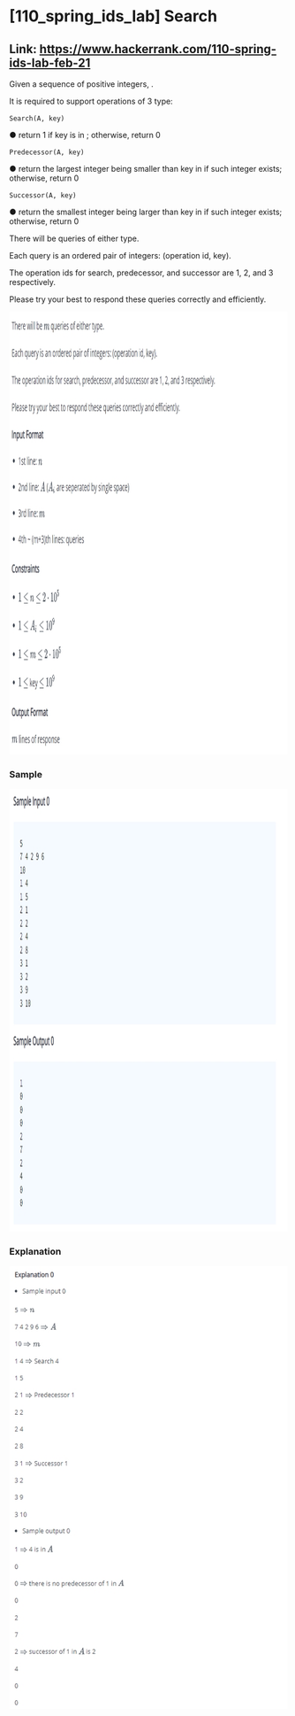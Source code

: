 # [110_spring_ids_lab] Search

## Link: https://www.hackerrank.com/110-spring-ids-lab-feb-21

Given a sequence of  positive integers, .

It is required to support operations of 3 type:
```
Search(A, key)
```
● return 1 if key is in ; otherwise, return 0
```
Predecessor(A, key)
```
● return the largest integer being smaller than key in  if such integer exists; otherwise, return 0
```
Successor(A, key)
```
● return the smallest integer being larger than key in  if such integer exists; otherwise, return 0

There will be  queries of either type.

Each query is an ordered pair of integers: (operation id, key).

The operation ids for search, predecessor, and successor are 1, 2, and 3 respectively.

Please try your best to respond these queries correctly and efficiently.

<img src="https://github.com/frankkn/data_structure/blob/master/HackerRank/110_spring_ids_lab_feb_21/images/problem_description.jpg" width="1000" height="800" alt="E"/><br/>

### Sample

<img src="https://github.com/frankkn/data_structure/blob/master/HackerRank/110_spring_ids_lab_feb_21/images/sample.jpg" width="1000" height="800" alt="E"/><br/>

### Explanation

<img src="https://github.com/frankkn/data_structure/blob/master/HackerRank/110_spring_ids_lab_feb_21/images/explanation.jpg" width="600" height="800" alt="E"/><br/>

